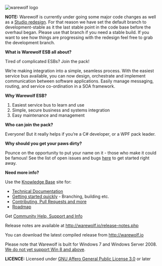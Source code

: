 ![warewolf logo](http://www.warewolf.io/images/warewolf-logo.png)

**NOTE:** Warewolf is currently under going some major code changes as well as a [Studio redesign](http://warewolf.io/ESB-blog/big-ui-changes-coming-to-warewolf-studio/). For that reason we have set the default branch to development-stable as it the last stable point in the code base before the overhaul began. Please use that branch if you need a stable build. If you want to see how things are progressing with the redesign feel free to grab the development branch.

**What is Warewolf ESB all about?**

Tired of complicated ESBs? Join the pack! 

We’re making integration into a simple, seamless process. With the easiest service bus available, you can now design, orchestrate and implement communication between software applications. Easily manage messaging, routing, and service co-ordination in a SOA framework. 



**Why Warewolf ESB?**

1.	Easiest service bus to learn and use
2.	Simple, secure business and systems integration
3.	Easy maintenance and management



**Who can join the pack?**

Everyone! But it really helps if you’re a C# developer, or a WPF pack leader.



**Why should you get your paws dirty?**

Pounce on the opportunity to put your name on it - those who make it could be famous!
See the list of open issues and bugs [here](https://github.com/Warewolf-ESB/Warewolf-ESB/issues) to get started right away.



**Need more info?**

Use the [Knowledge Base](http://warewolf.io/knowledge-base/) site for: 
* [Technical Documentation](http://warewolf.io/knowledge-base/categories/technical-documentation/)
* [Getting started quickly](http://warewolf.io/knowledge-base/how-to-build-warewolf-from-source/) - Branching, building etc.
* [Contributing, Pull Requests and more](http://warewolf.io/knowledge-base/categories/contribute/)
* [Roadmap](http://warewolf.io/knowledge-base/roadmap/)

Get [Community Help, Support and Info](http://community.warewolf.io)



Release notes are available at http://warewolf.io/release-notes.php

You can download the latest compiled release from http://warewolf.io

Please note that Warewolf is built for Windows 7 and Windows Server 2008. [We do not yet support Win 8 and above](http://warewolf.io/ESB-blog/why-we-do-not-support-windows-8/).


**LICENCE:** Licensed under [GNU Affero General Public License 3.0](http://www.gnu.org/licenses/agpl-3.0.html) or later
